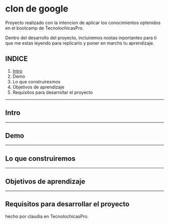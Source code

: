 # clon de google

Proyecto realizado con la intencion de aplicar los conocimientos optenidos en el bootcamp de TecnolochicasPro.

Dentro del desarrollo del proyecto, incluiremos nostas inportantes para ti que me estas leyendo para replicarlo y poner en marchs tu aprendizaje.

## INDICE
1. [Intro]()
2. Demo
3. Lo que construiresmos
4. Objetivos de aprendizaje
5. Requisitos para desarrollar el proyecto

****

## Intro

****

## Demo

****

## Lo que construiremos

****

## Objetivos de aprendizaje

****

## Requisitos para desarrollar el proyecto

hecho por claudia en TecnolochicasPro.
